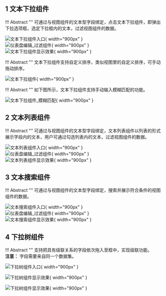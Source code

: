 ## 1 文本下拉组件

!!! Abstract ""
	可通过与视图组件的文本型字段绑定，点击文本下拉组件，即弹出下拉选项框，选定下拉框内的文本，过滤视图组件的数据。

![文本下拉组件入口](../../img/dashboard_generation/文本下拉组件入口.png){ width="900px" }  
![仪表盘编辑_过滤组件](../../img/dashboard_generation/文本下拉组件.png){ width="900px" }  
![文本下拉组件显示效果](../../img/dashboard_generation/文本下拉组件显示效果.png){ width="900px" }

!!! Abstract ""
	文本下拉组件支持自定义排序，类似视图里的自定义排序，可手动拖动排序。

![文本下拉组件](../../img/dashboard_generation/文本下拉组件排序.png){ width="900px" }

!!! Abstract ""
	如下图所示，文本下拉组件支持手动输入模糊匹配的功能。

![文本下拉组件_模糊匹配](../../img/dashboard_generation/文本下拉组件_模糊匹配.png){ width="900px" }

## 2 文本列表组件

!!! Abstract ""
	可通过与视图组件的文本型字段绑定，文本列表组件以列表的形式展示字段内的文本，用户可通过勾选列表内的文本，过滤视图组件的数据。

![文本列表组件入口](../../img/dashboard_generation/文本列表组件入口.png){ width="900px" }  
![仪表盘编辑_过滤组件](../../img/dashboard_generation/文本列表组件.png){ width="900px" }  
![文本列表组件显示效果](../../img/dashboard_generation/文本列表组件显示效果.png){ width="900px" }
## 3 文本搜索组件

!!! Abstract ""
	可通过与视图组件的文本型字段绑定，搜索并展示符合条件的视图组件的数据。

![文本搜索组件入口](../../img/dashboard_generation/文本搜索组件入口.png){ width="900px" }  
![仪表盘编辑_过滤组件](../../img/dashboard_generation/文本搜索组件.png){ width="900px" }  
![文本搜索组件显示效果](../../img/dashboard_generation/文本搜索组件显示效果.png){ width="900px" }

## 4 下拉树组件

!!! Abstract ""
	支持把具有级联关系的字段依次拖入至框中，实现级联功能。  
	**注意：** 字段需要来自同一个数据集。

![下拉树组件入口](../../img/dashboard_generation/下拉树组件入口.png){ width="900px" }

![下拉树组件显示效果](../../img/dashboard_generation/下拉树组件.png){ width="900px" }

![下拉树组件显示效果](../../img/dashboard_generation/下拉树组件显示效果.png){ width="900px" }
